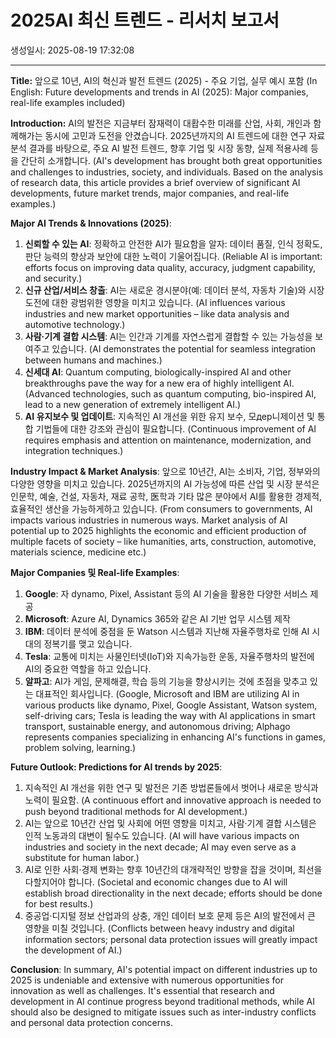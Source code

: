 # 2025AI 최신 트렌드 - 리서치 보고서

생성일시: 2025-08-19 17:32:08

---

**Title:** 앞으로 10년, AI의 혁신과 발전 트렌드 (2025) - 주요 기업, 실무 예시 포함
(In English: Future developments and trends in AI (2025): Major companies, real-life examples included)

**Introduction:**
AI의 발전은 지금부터 잠재력이 대홥수한 미래를 산업, 사회, 개인과 함께해가는 동시에 고민과 도전을 안겼습니다. 2025년까지의 AI 트렌드에 대한 연구 자료 분석 결과를 바탕으로, 주요 AI 발전 트렌드, 향후 기업 및 시장 동향, 실제 적용사례 등을 간단히 소개합니다.
(AI's development has brought both great opportunities and challenges to industries, society, and individuals. Based on the analysis of research data, this article provides a brief overview of significant AI developments, future market trends, major companies, and real-life examples.)

**Major AI Trends & Innovations (2025)**:
1. **신뢰할 수 있는 AI**: 정확하고 안전한 AI가 필요함을 알자: 데이터 품질, 인식 정확도, 판단 능력의 향상과 보안에 대한 노력이 기울어집니다. (Reliable AI is important: efforts focus on improving data quality, accuracy, judgment capability, and security.)
2. **신규 산업/서비스 창출**: AI는 새로운 경시분야(예: 데이터 분석, 자동차 기술)와 시장 도전에 대한 광범위한 영향을 미치고 있습니다. (AI influences various industries and new market opportunities – like data analysis and automotive technology.)
3. **사람·기계 결합 시스템**: AI는 인간과 기계를 자연스럽게 결합할 수 있는 가능성을 보여주고 있습니다. (AI demonstrates the potential for seamless integration between humans and machines.)
4. **신세대 AI**: Quantum computing, biologically-inspired AI and other breakthroughs pave the way for a new era of highly intelligent AI. (Advanced technologies, such as quantum computing, bio-inspired AI, lead to a new generation of extremely intelligent AI.)
5. **AI 유지보수 및 업데이트**: 지속적인 AI 개선을 위한 유지 보수, 모дер니제이션 및 통합 기법들에 대한 강조와 관심이 필요합니다. (Continuous improvement of AI requires emphasis and attention on maintenance, modernization, and integration techniques.)

**Industry Impact & Market Analysis**:
앞으로 10년간, AI는 소비자, 기업, 정부와의 다양한 영향을 미치고 있습니다. 2025년까지의 AI 가능성에 따른 산업 및 시장 분석은 인문학, 예술, 건설, 자동차, 재료 공학, 医학과 기타 많은 분야에서 AI를 활용한 경제적, 효율적인 생산을 가능하게하고 있습니다. (From consumers to governments, AI impacts various industries in numerous ways. Market analysis of AI potential up to 2025 highlights the economic and efficient production of multiple facets of society – like humanities, arts, construction, automotive, materials science, medicine etc.)

**Major Companies 및 Real-life Examples**:
1. **Google**: 자 dynamo, Pixel, Assistant 등의 AI 기술을 활용한 다양한 서비스 제공
2. **Microsoft**: Azure AI, Dynamics 365와 같은 AI 기반 업무 시스템 제작
3. **IBM**: 데이터 분석에 중점을 둔 Watson 시스템과 지난해 자율주행차로 인해 AI 시대의 정복기를 맺고 있습니다.
4. **Tesla**: 교통에 미치는 사물인터넷(IoT)와 지속가능한 운동, 자율주행차의 발전에 AI의 중요한 역할을 하고 있습니다.
5. **알파고**: AI가 게임, 문제해결, 학습 등의 기능을 향상시키는 것에 초점을 맞추고 있는 대표적인 회사입니다.
(Google, Microsoft and IBM are utilizing AI in various products like dynamo, Pixel, Google Assistant, Watson system, self-driving cars; Tesla is leading the way with AI applications in smart transport, sustainable energy, and autonomous driving; Alphago represents companies specializing in enhancing AI's functions in games, problem solving, learning.)

**Future Outlook: Predictions for AI trends by 2025**:
1. 지속적인 AI 개선을 위한 연구 및 발전은 기존 방법론들에서 벗어나 새로운 방식과 노력이 필요함. (A continuous effort and innovative approach is needed to push beyond traditional methods for AI development.)
2. AI는 앞으로 10년간 산업 및 사회에 어떤 영향을 미치고, 사람·기계 결합 시스템은 인적 노동과의 대변이 될수도 있습니다. (AI will have various impacts on industries and society in the next decade; AI may even serve as a substitute for human labor.)
3. AI로 인한 사회·경제 변화는 향후 10년간의 대개략적인 방향을 잡을 것이며, 최선을 다할지어야 합니다. (Societal and economic changes due to AI will establish broad directionality in the next decade; efforts should be done for best results.)
4. 중공업·디지털 정보 산업과의 상충, 개인 데이터 보호 문제 등은 AI의 발전에서 큰 영향을 미칠 것입니다. (Conflicts between heavy industry and digital information sectors; personal data protection issues will greatly impact the development of AI.)

**Conclusion**: In summary, AI's potential impact on different industries up to 2025 is undeniable and extensive with numerous opportunities for innovation as well as challenges. It's essential that research and development in AI continue progress beyond traditional methods, while AI should also be designed to mitigate issues such as inter-industry conflicts and personal data protection concerns.